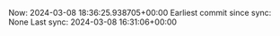 Now: 2024-03-08 18:36:25.938705+00:00 Earliest commit since sync: None Last sync: 2024-03-08 16:31:06+00:00
